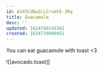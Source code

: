 ```yaml
---
id: A34SCdDwZcLCrukFE-3Rq
title: Guacamole
desc: ''
updated: 1624740145162
created: 1624739980451
---
```


You can eat guacamole with toast <3

![[avocado.toast]]